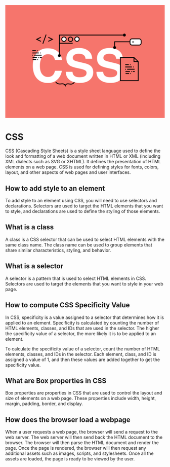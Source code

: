 ![imagen 1](img_css.png)
# CSS

CSS (Cascading Style Sheets) is a style sheet language used to define the look and formatting of a web document written in HTML or XML (including XML dialects such as SVG or XHTML). It defines the presentation of HTML elements on a web page. CSS is used for defining styles for fonts, colors, layout, and other aspects of web pages and user interfaces.

## How to add style to an element

To add style to an element using CSS, you will need to use selectors and declarations. Selectors are used to target the HTML elements that you want to style, and declarations are used to define the styling of those elements.

## What is a class

A class is a CSS selector that can be used to select HTML elements with the same class name. The class name can be used to group elements that share similar characteristics, styling, and behavior.

## What is a selector

A selector is a pattern that is used to select HTML elements in CSS. Selectors are used to target the elements that you want to style in your web page.

## How to compute CSS Specificity Value

In CSS, specificity is a value assigned to a selector that determines how it is applied to an element. Specificity is calculated by counting the number of HTML elements, classes, and IDs that are used in the selector. The higher the specificity value of a selector, the more likely it is to be applied to an element. 

To calculate the specificity value of a selector, count the number of HTML elements, classes, and IDs in the selector. Each element, class, and ID is assigned a value of 1, and then these values are added together to get the specificity value. 

## What are Box properties in CSS

Box properties are properties in CSS that are used to control the layout and size of elements on a web page. These properties include width, height, margin, padding, border, and display.

## How does the browser load a webpage

When a user requests a web page, the browser will send a request to the web server. The web server will then send back the HTML document to the browser. The browser will then parse the HTML document and render the page. Once the page is rendered, the browser will then request any additional assets such as images, scripts, and stylesheets. Once all the assets are loaded, the page is ready to be viewed by the user.